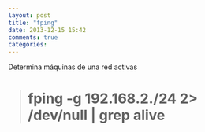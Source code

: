 ```yaml
---
layout: post
title: "fping"
date: 2013-12-15 15:42
comments: true
categories: 
---
```

Determina máquinas de una red activas

># fping -g 192.168.2./24 2> /dev/null | grep alive

